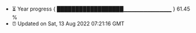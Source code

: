 - ⏳ Year progress { ██████████████████▁▁▁▁▁▁▁▁▁▁▁▁ } 61.45 %
- ⏰ Updated on Sat, 13 Aug 2022 07:21:16 GMT

